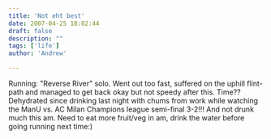 ```yaml
---
title: 'Not eht best'
date: 2007-04-25 18:02:44
draft: false
description: ""
tags: ['life']
author: 'Andrew'

---
```


Running: "Reverse River" solo. Went out too fast, suffered on the uphill flint-path and managed to get back okay but not speedy after this. Time?? Dehydrated since drinking last night with chums from work while watching the ManU vs. AC Milan Champions league semi-final 3-2!!! And not drunk much this am. Need to eat more fruit/veg in am, drink the water before going running next time:)
